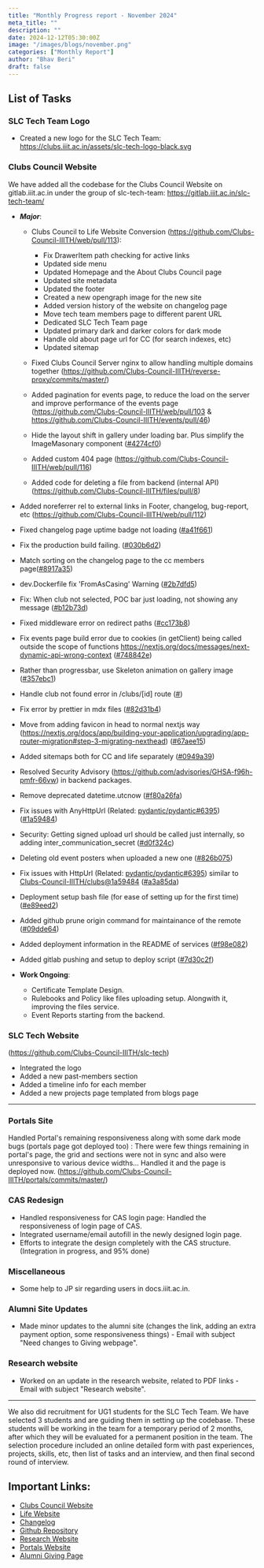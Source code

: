 ```yaml
---
title: "Monthly Progress report - November 2024"
meta_title: ""
description: ""
date: 2024-12-12T05:30:00Z
image: "/images/blogs/november.png"
categories: ["Monthly Report"]
author: "Bhav Beri"
draft: false
---
```


## List of Tasks

### SLC Tech Team Logo
- Created a new logo for the SLC Tech Team: https://clubs.iiit.ac.in/assets/slc-tech-logo-black.svg

### Clubs Council Website
We have added all the codebase for the Clubs Council Website on gitlab.iiit.ac.in under the group of slc-tech-team: https://gitlab.iiit.ac.in/slc-tech-team/

- **_Major_**:
    - Clubs Council to Life Website Conversion (https://github.com/Clubs-Council-IIITH/web/pull/113):
    
        - Fix DrawerItem path checking for active links
        - Updated side menu
        - Updated Homepage and the About Clubs Council page
        - Updated site metadata
        - Updated the footer
        - Created a new opengraph image for the new site
        - Added version history of the website on changelog page
        - Move tech team members page to different parent URL
        - Dedicated SLC Tech Team page
        - Updated primary dark and darker colors for dark mode
        - Handle old about page url for CC (for search indexes, etc)
        - Updated sitemap
    - Fixed Clubs Council Server nginx to allow handling multiple domains together (https://github.com/Clubs-Council-IIITH/reverse-proxy/commits/master/)
    - Added pagination for events page, to reduce the load on the server and improve performance of the events page (https://github.com/Clubs-Council-IIITH/web/pull/103 & https://github.com/Clubs-Council-IIITH/events/pull/46)
    - Hide the layout shift in gallery under loading bar. Plus simplify the ImageMasonary component ([#4274cf0](https://github.com/Clubs-Council-IIITH/web/commit/4274cf033708bd8b149ac2a2dedbdfba158c22ba))
    - Added custom 404 page (https://github.com/Clubs-Council-IIITH/web/pull/116)
    - Added code for deleting a file from backend (internal API) (https://github.com/Clubs-Council-IIITH/files/pull/8)
- Added noreferrer rel to external links in Footer, changelog, bug-report, etc (https://github.com/Clubs-Council-IIITH/web/pull/112)
- Fixed changelog page uptime badge not loading ([#a41f661](https://github.com/Clubs-Council-IIITH/web/commit/a41f661e8e0130e7b226e0a79c3971fc4e6c1027))
- Fix the production build failing. ([#030b6d2](https://github.com/Clubs-Council-IIITH/web/commit/030b6d25355db81d7199acdc6195102457fd2b2b))
- Match sorting on the changelog page to the cc members page([#8917a35](https://github.com/Clubs-Council-IIITH/web/commit/8917a356844f4fd2958d2802c00c8170cebf6da7))
- dev.Dockerfile fix 'FromAsCasing' Warning ([#2b7dfd5](https://github.com/Clubs-Council-IIITH/web/commit/2b7dfd510f0627e7b42edaf21ed92f9a4b3b795a))
- Fix: When club not selected, POC bar just loading, not showing any message ([#b12b73d](https://github.com/Clubs-Council-IIITH/web/commit/b12b73deae23127999b24a11022d9ea95e71eeff))
- Fixed middleware error on redirect paths ([#cc173b8](https://github.com/Clubs-Council-IIITH/web/commit/cc173b8fbb8e7c01652b765a2165087169886b6b))
- Fix events page build error due to cookies (in getClient) being called outside the scope of functions https://nextjs.org/docs/messages/next-dynamic-api-wrong-context ([#748842e](https://github.com/Clubs-Council-IIITH/web/commit/748842eb698af4a9ee2da6dcdc7465bab67ce54c))
- Rather than progressbar, use Skeleton animation on gallery image ([#357ebc1](https://github.com/Clubs-Council-IIITH/web/commit/357ebc1f848558312706bf83ea24c02139e04f8e))
- Handle club not found error in /clubs/[id] route ([#](https://github.com/Clubs-Council-IIITH/web/pull/116/commits/bf5da705eecfe53875cc280ba6e9c53e492822b4))
- Fix error by prettier in mdx files ([#82d31b4](https://github.com/Clubs-Council-IIITH/web/commit/82d31b4ebc90e78ec168beea72b99596ae651872))
- Move from adding favicon in head to normal nextjs way (https://nextjs.org/docs/app/building-your-application/upgrading/app-router-migration#step-3-migrating-nexthead) ([#67aee15](https://github.com/Clubs-Council-IIITH/web/commit/67aee157de8d9ded0ebb19b1dfebb51d01aa4c79))
- Added sitemaps both for CC and life separately ([#0949a39](https://github.com/Clubs-Council-IIITH/web/commit/0949a39d430cda924721ebafe58e02323fd72adb))
- Resolved Security Advisory (https://github.com/advisories/GHSA-f96h-pmfr-66vw) in backend packages.
- Remove deprecated datetime.utcnow ([#f80a26fa](https://github.com/Clubs-Council-IIITH/clubs/commit/f80a26fa5078cab51ff6ea312e7e5b2fc8588ed6))
- Fix issues with AnyHttpUrl (Related: [pydantic/pydantic#6395](https://github.com/pydantic/pydantic/discussions/6395)) ([#1a59484](https://github.com/Clubs-Council-IIITH/clubs/commit/1a59484d2f3eab7797eb6a1c5263b43cddb2322f))
- Security: Getting signed upload url should be called just internally, so adding inter_communication_secret ([#d0f324c](https://github.com/Clubs-Council-IIITH/files/commit/d0f324c3873eb77ceafc79050fdccd50a4fed982))
- Deleting old event posters when uploaded a new one ([#826b075](https://github.com/Clubs-Council-IIITH/events/commit/826b075e0e9afec8dfd8e938b40747ae2bdaee0a))
- Fix issues with HttpUrl (Related: [pydantic/pydantic#6395](https://github.com/pydantic/pydantic/discussions/6395)) similar to [Clubs-Council-IIITH/clubs@1a59484](https://github.com/Clubs-Council-IIITH/clubs/commit/1a59484d2f3eab7797eb6a1c5263b43cddb2322f) ([#a3a85da](https://github.com/Clubs-Council-IIITH/events/commit/a3a85da3dd610952eb7881d003e730793a1a0bab))
- Deployment setup bash file (for ease of setting up for the first time) ([#e89eed2](https://github.com/Clubs-Council-IIITH/services/commit/e89eed2ba7ca262f090c04ec6c13d85568d85e1a))
- Added github prune origin command for maintainance of the remote ([#09dde64](https://github.com/Clubs-Council-IIITH/services/commit/09dde64e37e8246077367d2839c7d7f598cc9ed1))
- Added deployment information in the README of services ([#f98e082](https://github.com/Clubs-Council-IIITH/services/commit/f98e0825b92ca65e19dbb2828b7714ec0e20ebde))
- Added gitlab pushing and setup to deploy script ([#7d30c2f](https://github.com/Clubs-Council-IIITH/services/commit/7d30c2f812b1fe5f4c74c47d7294261450e2308e))

- **Work Ongoing**:
    - Certificate Template Design.
    - Rulebooks and Policy like files uploading setup. Alongwith it, improving the files service.
    - Event Reports starting from the backend.

    
### SLC Tech Website
(https://github.com/Clubs-Council-IIITH/slc-tech)

- Integrated the logo
- Added a new past-members section
- Added a timeline info for each member
- Added a new projects page templated from blogs page

---

### Portals Site
Handled Portal's remaining responsiveness along with some dark mode bugs (portals page got deployed too) : There were few things remaining in portal's page, the grid and sections were not in sync and also were unresponsive to various device widths... Handled it and the page is deployed now. (https://github.com/Clubs-Council-IIITH/portals/commits/master/)

### CAS Redesign

- Handled responsiveness for CAS login page: Handled the responsiveness of login page of CAS.
- Integrated username/email autofill in the newly designed login page.
- Efforts to integrate the design completely with the CAS structure. (Integration in progress, and 95% done)

### Miscellaneous
- Some help to JP sir regarding users in docs.iiit.ac.in.

### Alumni Site Updates
- Made minor updates to the alumni site (changes the link, adding an extra payment option, some responsiveness things) - Email with subject "Need changes to Giving webpage".

### Research website
- Worked on an update in the research website, related to PDF links - Email with subject "Research website".

----

We also did recruitment for UG1 students for the SLC Tech Team. We have selected 3 students and are guiding them in setting up the codebase. These students will be working in the team for a temporary period of 2 months, after which they will be evaluated for a permanent position in the team. The selection procedure included an online detailed form with past experiences, projects, skills, etc, then list of tasks and an interview, and then final second round of interview.

## Important Links:

- [Clubs Council Website](https://clubs.iiit.ac.in)
- [Life Website](https://life.iiit.ac.in)
- [Changelog](https://clubs.iiit.ac.in/changelog)
- [Github Repository](https://github.com/Clubs-Council-IIITH/)
- [Research Website](https://research.iiit.ac.in)
- [Portals Website](https://portals.iiit.ac.in)
- [Alumni Giving Page](https://alumnifund.iiit.ac.in/giving)
